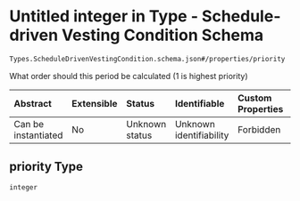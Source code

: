 # Untitled integer in Type - Schedule-driven Vesting Condition Schema

```txt
Types.ScheduleDrivenVestingCondition.schema.json#/properties/priority
```

What order should this period be calculated (1 is highest priority)

| Abstract            | Extensible | Status         | Identifiable            | Custom Properties | Additional Properties | Access Restrictions | Defined In                                                                                                                |
| :------------------ | :--------- | :------------- | :---------------------- | :---------------- | :-------------------- | :------------------ | :------------------------------------------------------------------------------------------------------------------------ |
| Can be instantiated | No         | Unknown status | Unknown identifiability | Forbidden         | Allowed               | none                | [ScheduleDrivenVestingCondition.schema.json*](../types/ScheduleDrivenVestingCondition.schema.json "open original schema") |

## priority Type

`integer`
